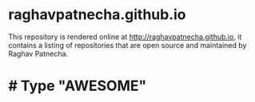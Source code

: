 # raghavpatnecha.github.io

This repository is rendered online at http://raghavpatnecha.github.io, it contains a listing of repositories that are open source
and maintained by Raghav Patnecha.


# # Type "AWESOME"
